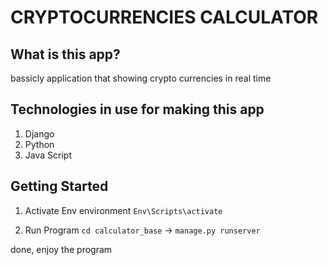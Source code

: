 CRYPTOCURRENCIES CALCULATOR
==============================
What is this app?
------------
bassicly application that showing crypto currencies in real time

Technologies in use for making this app
------------
1. Django
2. Python
3. Java Script

Getting Started
------------
1. Activate Env environment
`Env\Scripts\activate`

2. Run Program
`cd calculator_base` -> `manage.py runserver`

done, enjoy the program
